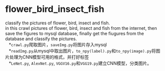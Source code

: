 # flower_bird_insect_fish
  classify the pictures of flower, bird, insect and fish.<br>
  in this crawl pictures of flower, bird, insect and fish from the internet, then save the figures to mysql database, finally get the fiugures from the database and classify the pictures.<br>
    *`crawl.py`爬取图片，`saveImg.py`将图片存入mysql<br>
    *`readImg.py`从mysql中取出图片，`to_npy(label).py`和`to_npy(image).py`将图片处理为CNN模型可用的格式，并打好标签<br>
    *`LeNet.py`, `AlexNet.py`, `VGGV16.py`和`VGG19.py`建立CNN模型，分类图片。

